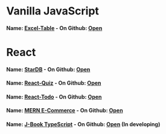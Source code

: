 # Vanilla JavaScript
#### Name: [Excel-Table](https://artyom2509.github.io/my-excel/) - On Github: [Open](https://github.com/Artyom2509/my-excel)

# React
#### Name: [StarDB](https://artyom2509.github.io/star-db/) - On Github: [Open](https://github.com/Artyom2509/star-db)
#### Name: [React-Quiz](https://react-quiz-61520.web.app/) - On Github: [Open](https://github.com/Artyom2509/react-quiz)
#### Name: [React-Todo](https://artyom2509.github.io/react-todo/) - On Github: [Open](https://github.com/Artyom2509/react-todo)
#### Name: [MERN E-Commerce](https://app-ecommerce-mern.herokuapp.com/) - On Github: [Open](https://github.com/Artyom2509/mern-ecommerce)
#### Name: [J-Book TypeScript](https://artyom2509.github.io/j-book/) - On Github: [Open](https://github.com/Artyom2509/j-book) (In developing)

